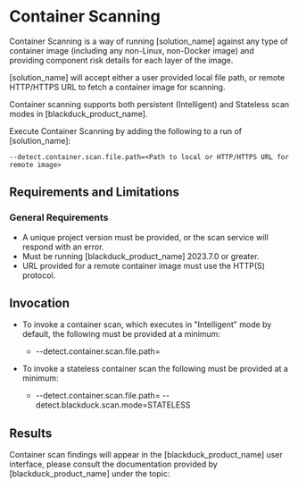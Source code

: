 # Container Scanning

Container Scanning is a way of running [solution_name] against any type of container image (including any non-Linux, non-Docker image) and providing component risk details for each layer of the image.

[solution_name] will accept either a user provided local file path, or remote HTTP/HTTPS URL to fetch a container image for scanning.

Container scanning supports both persistent (Intelligent) and Stateless scan modes in [blackduck_product_name].

Execute Container Scanning by adding the following to a run of [solution_name]:
````
--detect.container.scan.file.path=<Path to local or HTTP/HTTPS URL for remote image>
````

## Requirements and Limitations

### General Requirements
 * A unique project version must be provided, or the scan service will respond with an error.
 * Must be running [blackduck_product_name] 2023.7.0 or greater.
 * URL provided for a remote container image must use the HTTP(S) protocol.
 
## Invocation
 * To invoke a container scan, which executes in "Intelligent" mode by default, the following must be provided at a minimum:
    * --detect.container.scan.file.path=<Path to local or URL for remote container> 
	
* To invoke a stateless container scan the following must be provided at a minimum:
    * --detect.container.scan.file.path=<Path to local or URL for remote container> --detect.blackduck.scan.mode=STATELESS

## Results

Container scan findings will appear in the [blackduck_product_name] user interface, please consult the documentation provided by [blackduck_product_name] under the topic:

<!-- TBD Reference link directly to [blackduck_product_name] Docs once they are available
<xref href="ContainerScans.dita" scope="peer">Container scans
<data name="facets" value="pubname=bd-hub"/>
-->

